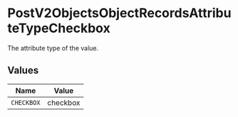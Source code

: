 # PostV2ObjectsObjectRecordsAttributeTypeCheckbox

The attribute type of the value.


## Values

| Name       | Value      |
| ---------- | ---------- |
| `CHECKBOX` | checkbox   |
